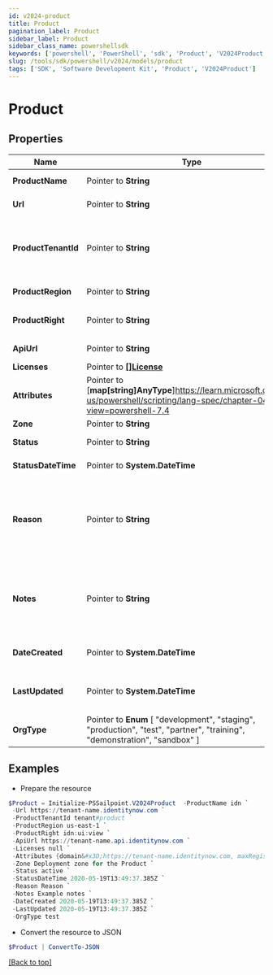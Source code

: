 ```yaml
---
id: v2024-product
title: Product
pagination_label: Product
sidebar_label: Product
sidebar_class_name: powershellsdk
keywords: ['powershell', 'PowerShell', 'sdk', 'Product', 'V2024Product'] 
slug: /tools/sdk/powershell/v2024/models/product
tags: ['SDK', 'Software Development Kit', 'Product', 'V2024Product']
---
```



# Product

## Properties

Name | Type | Description | Notes
------------ | ------------- | ------------- | -------------
**ProductName** |  Pointer to **String** | Name of the Product | [optional] 
**Url** |  Pointer to **String** | URL of the Product | [optional] 
**ProductTenantId** |  Pointer to **String** | An identifier for a specific product-tenant combination | [optional] 
**ProductRegion** |  Pointer to **String** | Product region | [optional] 
**ProductRight** |  Pointer to **String** | Right needed for the Product | [optional] 
**ApiUrl** |  Pointer to **String** | API URL of the Product | [optional] 
**Licenses** |  Pointer to [**[]License**](license) |  | [optional] 
**Attributes** |  Pointer to [**map[string]AnyType**]https://learn.microsoft.com/en-us/powershell/scripting/lang-spec/chapter-04?view=powershell-7.4 | Additional attributes for a product | [optional] 
**Zone** |  Pointer to **String** | Zone | [optional] 
**Status** |  Pointer to **String** | Status of the product | [optional] 
**StatusDateTime** |  Pointer to **System.DateTime** | Status datetime | [optional] 
**Reason** |  Pointer to **String** | If there's a tenant provisioning failure then reason will have the description of error | [optional] 
**Notes** |  Pointer to **String** | Product could have additional notes added during tenant provisioning. | [optional] 
**DateCreated** |  Pointer to **System.DateTime** | Date when the product was created | [optional] 
**LastUpdated** |  Pointer to **System.DateTime** | Date when the product was last updated | [optional] 
**OrgType** |  Pointer to  **Enum** [  "development",    "staging",    "production",    "test",    "partner",    "training",    "demonstration",    "sandbox" ] | Type of org | [optional] 

## Examples

- Prepare the resource
```powershell
$Product = Initialize-PSSailpoint.V2024Product  -ProductName idn `
 -Url https://tenant-name.identitynow.com `
 -ProductTenantId tenant#product `
 -ProductRegion us-east-1 `
 -ProductRight idn:ui:view `
 -ApiUrl https://tenant-name.api.identitynow.com `
 -Licenses null `
 -Attributes {domain&#x3D;https://tenant-name.identitynow.com, maxRegisteredUsers&#x3D;250} `
 -Zone Deployment zone for the Product `
 -Status active `
 -StatusDateTime 2020-05-19T13:49:37.385Z `
 -Reason Reason `
 -Notes Example notes `
 -DateCreated 2020-05-19T13:49:37.385Z `
 -LastUpdated 2020-05-19T13:49:37.385Z `
 -OrgType test
```

- Convert the resource to JSON
```powershell
$Product | ConvertTo-JSON
```


[[Back to top]](#) 

